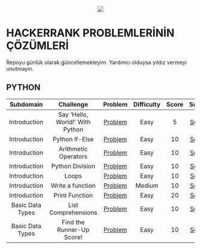 <p align="center"><a href="https://www.hackerrank.com/gumusisikberkcan?hr_r=1"><img src="https://i0.wp.com/gradsingames.com/wp-content/uploads/2016/05/856771_668224053197841_1943699009_o.png" ></a></p>

# HACKERRANK PROBLEMLERİNİN ÇÖZÜMLERİ
  Repoyu günlük olarak güncellemekteyim. Yardımcı olduysa yıldız vermeyi unutmayın.

## PYTHON

|       Subdomain       |                 Challenge                 |                                             Problem                                              | Difficulty | Score |                                             Solution                                              |
| :-------------------: | :---------------------------------------: | :----------------------------------------------------------------------------------------------: | :--------: | :---: | :-----------------------------------------------------------------------------------------------: |
|     Introduction      |      Say 'Hello, World!' With Python      |             [Problem](https://www.hackerrank.com/challenges/py-hello-world/problem)              |    Easy    |   5   |   [Solution](https://github.com/berkcangumusisik/HackerrankPractice/blob/main/Python/01.%20Introduction/001.%20Say%20Hello%2C%20World!%20With%20Python.py)   |
|     Introduction      |              Python If-Else               |               [Problem](https://www.hackerrank.com/challenges/py-if-else/problem)                |    Easy    |  10   |              [Solution](https://github.com/berkcangumusisik/HackerrankPractice/blob/main/Python/01.%20Introduction/002.%20Python%20If-Else.py)               |
|     Introduction      |           Arithmetic Operators            |       [Problem](https://www.hackerrank.com/challenges/python-arithmetic-operators/problem)       |    Easy    |  10   |           [Solution](https://github.com/berkcangumusisik/HackerrankPractice/blob/main/Python/01.%20Introduction/003.%20Arithmetic%20Operators.py)            |
|     Introduction      |              Python Division              |             [Problem](https://www.hackerrank.com/challenges/python-division/problem)             |    Easy    |  10   |            [Solution](https://github.com/berkcangumusisik/HackerrankPractice/blob/main/Python/01.%20Introduction/004.%20Python%20Division.py)            |
|     Introduction      |                   Loops                   |              [Problem](https://www.hackerrank.com/challenges/python-loops/problem)               |    Easy    |  10   |        [Solution](https://github.com/berkcangumusisik/HackerrankPractice/blob/main/Python/01.%20Introduction/005.%20Loops.py)                    |
|     Introduction      |             Write a function              |            [Problem](https://www.hackerrank.com/challenges/write-a-function/problem)             |   Medium   |  10   |            [Solution](https://github.com/berkcangumusisik/HackerrankPractice/blob/main/Python/01.%20Introduction/006.%20Write%20a%20function.py)             |
|     Introduction      |              Print Function               |              [Problem](https://www.hackerrank.com/challenges/python-print/problem)               |    Easy    |  20   |              [Solution](https://github.com/berkcangumusisik/HackerrankPractice/blob/main/Python/01.%20Introduction/007.%20Print%20Function.py)  
|  Basic Data Types    |            List Comprehensions            |           [Problem](https://www.hackerrank.com/challenges/list-comprehensions/problem)           |    Easy    |  10   |        [Solution](https://github.com/berkcangumusisik/HackerrankPractice/blob/main/Python/02.%20Basic%20Data%20Types/001.%20List%20Comprehensions.py)        |
|   Basic Data Types    |         Find the Runner-Up Score!         |  [Problem](https://www.hackerrank.com/challenges/find-second-maximum-number-in-a-list/problem)   |    Easy    |  10   |   [Solution](https://github.com/berkcangumusisik/HackerrankPractice/blob/main/Python/02.%20Basic%20Data%20Types/002.%20Find%20the%20Runner-Up%20Score!.py)   |
